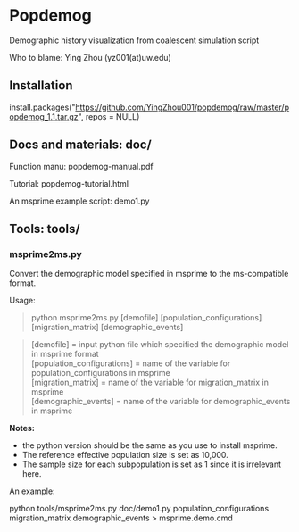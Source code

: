 # Popdemog
Demographic history visualization from coalescent simulation script

Who to blame: Ying Zhou (yz001(at)uw.edu)

## Installation

  install.packages("https://github.com/YingZhou001/popdemog/raw/master/popdemog_1.1.tar.gz", repos = NULL)

## Docs and materials: doc/

Function manu: popdemog-manual.pdf

Tutorial: popdemog-tutorial.html

An msprime example script: demo1.py 
   
## Tools: tools/

### msprime2ms.py
Convert the demographic model specified in msprime to the ms-compatible format.

Usage:   
> python msprime2ms.py [demofile] [population_configurations] [migration_matrix] [demographic_events]   
  
>   [demofile] = input python file which specified the demographic model in msprime format   
>   [population_configurations] = name of the variable for population_configurations in msprime   
>   [migration_matrix] = name of the variable for migration_matrix in msprime   
>   [demographic_events] = name of the variable for demographic_events in msprime   

**Notes:**   
  + the python version should be the same as you use to install msprime.   
  + The reference effective population size is set as 10,000.  
  + The sample size for each subpopulation is set as 1 since it is irrelevant here.   


An example:

python tools/msprime2ms.py doc/demo1.py population_configurations migration_matrix demographic_events > msprime.demo.cmd
